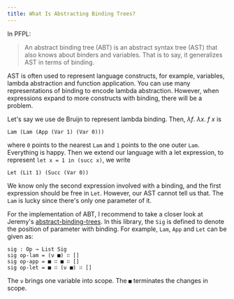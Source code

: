 ```yaml
---
title: What Is Abstracting Binding Trees?
---
```


In PFPL:

> An abstract binding tree (ABT) is an abstract syntax tree (AST) that also knows about binders and variables. That is to say, it generalizes AST in terms of binding.

AST is often used to represent language constructs, for example, variables, lambda abstraction and function application. You can use many representations of binding to encode lambda abstraction. However, when expressions expand to more constructs with binding, there will be a problem.

Let's say we use de Bruijn to represent lambda binding. Then, $\lambda f.~ \lambda x.~ f~x$ is

```
Lam (Lam (App (Var 1) (Var 0)))
```

where `0` points to the nearest `Lam` and `1` points to the one outer `Lam`. Everything is happy. Then we extend our language with a let expression, to represent `let x = 1 in (succ x)`, we write

```
Let (Lit 1) (Succ (Var 0))
```

We know only the second expression involved with a binding, and the first expression should be free in `Let`. However, our AST cannot tell us that. The `Lam` is lucky since there's only one parameter of it.

For the implementation of ABT, I recommend to take a closer look at Jeremy's [abstract-binding-trees](https://github.com/jsiek/abstract-binding-trees). In this library, the `Sig` is defined to denote the position of parameter with binding. For example, `Lam`, `App` and `Let` can be given as:

```
sig : Op → List Sig
sig op-lam = (ν ■) ∷ []
sig op-app = ■ ∷ ■ ∷ []
sig op-let = ■ ∷ (ν ■) ∷ []
```

The `ν` brings one variable into scope. The `■` terminates the changes in scope.
